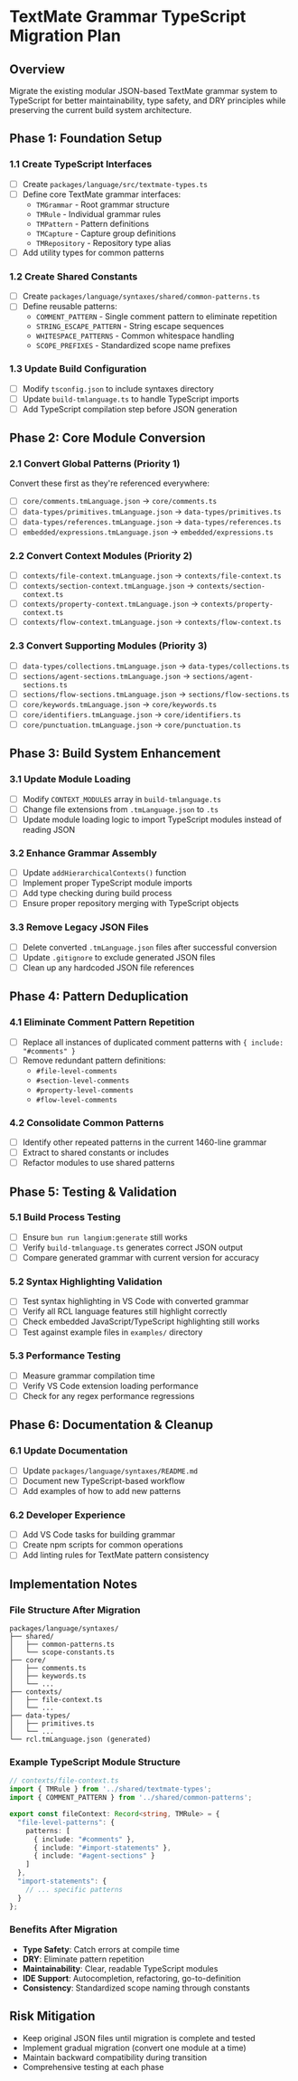 # TextMate Grammar TypeScript Migration Plan

## Overview
Migrate the existing modular JSON-based TextMate grammar system to TypeScript for better maintainability, type safety, and DRY principles while preserving the current build system architecture.

## Phase 1: Foundation Setup

### 1.1 Create TypeScript Interfaces
- [ ] Create `packages/language/src/textmate-types.ts`
- [ ] Define core TextMate grammar interfaces:
  - `TMGrammar` - Root grammar structure
  - `TMRule` - Individual grammar rules
  - `TMPattern` - Pattern definitions
  - `TMCapture` - Capture group definitions
  - `TMRepository` - Repository type alias
- [ ] Add utility types for common patterns

### 1.2 Create Shared Constants
- [ ] Create `packages/language/syntaxes/shared/common-patterns.ts`
- [ ] Define reusable patterns:
  - `COMMENT_PATTERN` - Single comment pattern to eliminate repetition
  - `STRING_ESCAPE_PATTERN` - String escape sequences
  - `WHITESPACE_PATTERNS` - Common whitespace handling
  - `SCOPE_PREFIXES` - Standardized scope name prefixes

### 1.3 Update Build Configuration
- [ ] Modify `tsconfig.json` to include syntaxes directory
- [ ] Update `build-tmlanguage.ts` to handle TypeScript imports
- [ ] Add TypeScript compilation step before JSON generation

## Phase 2: Core Module Conversion

### 2.1 Convert Global Patterns (Priority 1)
Convert these first as they're referenced everywhere:
- [ ] `core/comments.tmLanguage.json` → `core/comments.ts`
- [ ] `data-types/primitives.tmLanguage.json` → `data-types/primitives.ts`
- [ ] `data-types/references.tmLanguage.json` → `data-types/references.ts`
- [ ] `embedded/expressions.tmLanguage.json` → `embedded/expressions.ts`

### 2.2 Convert Context Modules (Priority 2)
- [ ] `contexts/file-context.tmLanguage.json` → `contexts/file-context.ts`
- [ ] `contexts/section-context.tmLanguage.json` → `contexts/section-context.ts`
- [ ] `contexts/property-context.tmLanguage.json` → `contexts/property-context.ts`
- [ ] `contexts/flow-context.tmLanguage.json` → `contexts/flow-context.ts`

### 2.3 Convert Supporting Modules (Priority 3)
- [ ] `data-types/collections.tmLanguage.json` → `data-types/collections.ts`
- [ ] `sections/agent-sections.tmLanguage.json` → `sections/agent-sections.ts`
- [ ] `sections/flow-sections.tmLanguage.json` → `sections/flow-sections.ts`
- [ ] `core/keywords.tmLanguage.json` → `core/keywords.ts`
- [ ] `core/identifiers.tmLanguage.json` → `core/identifiers.ts`
- [ ] `core/punctuation.tmLanguage.json` → `core/punctuation.ts`

## Phase 3: Build System Enhancement

### 3.1 Update Module Loading
- [ ] Modify `CONTEXT_MODULES` array in `build-tmlanguage.ts`
- [ ] Change file extensions from `.tmLanguage.json` to `.ts`
- [ ] Update module loading logic to import TypeScript modules instead of reading JSON

### 3.2 Enhance Grammar Assembly
- [ ] Update `addHierarchicalContexts()` function
- [ ] Implement proper TypeScript module imports
- [ ] Add type checking during build process
- [ ] Ensure proper repository merging with TypeScript objects

### 3.3 Remove Legacy JSON Files
- [ ] Delete converted `.tmLanguage.json` files after successful conversion
- [ ] Update `.gitignore` to exclude generated JSON files
- [ ] Clean up any hardcoded JSON file references

## Phase 4: Pattern Deduplication

### 4.1 Eliminate Comment Pattern Repetition
- [ ] Replace all instances of duplicated comment patterns with `{ include: "#comments" }`
- [ ] Remove redundant pattern definitions:
  - `#file-level-comments`
  - `#section-level-comments`
  - `#property-level-comments`
  - `#flow-level-comments`

### 4.2 Consolidate Common Patterns
- [ ] Identify other repeated patterns in the current 1460-line grammar
- [ ] Extract to shared constants or includes
- [ ] Refactor modules to use shared patterns

## Phase 5: Testing & Validation

### 5.1 Build Process Testing
- [ ] Ensure `bun run langium:generate` still works
- [ ] Verify `build-tmlanguage.ts` generates correct JSON output
- [ ] Compare generated grammar with current version for accuracy

### 5.2 Syntax Highlighting Validation
- [ ] Test syntax highlighting in VS Code with converted grammar
- [ ] Verify all RCL language features still highlight correctly
- [ ] Check embedded JavaScript/TypeScript highlighting still works
- [ ] Test against example files in `examples/` directory

### 5.3 Performance Testing
- [ ] Measure grammar compilation time
- [ ] Verify VS Code extension loading performance
- [ ] Check for any regex performance regressions

## Phase 6: Documentation & Cleanup

### 6.1 Update Documentation
- [ ] Update `packages/language/syntaxes/README.md`
- [ ] Document new TypeScript-based workflow
- [ ] Add examples of how to add new patterns

### 6.2 Developer Experience
- [ ] Add VS Code tasks for building grammar
- [ ] Create npm scripts for common operations
- [ ] Add linting rules for TextMate pattern consistency

## Implementation Notes

### File Structure After Migration
~~~
packages/language/syntaxes/
├── shared/
│   ├── common-patterns.ts
│   └── scope-constants.ts
├── core/
│   ├── comments.ts
│   ├── keywords.ts
│   └── ...
├── contexts/
│   ├── file-context.ts
│   └── ...
├── data-types/
│   ├── primitives.ts
│   └── ...
└── rcl.tmLanguage.json (generated)
~~~

### Example TypeScript Module Structure
~~~typescript
// contexts/file-context.ts
import { TMRule } from '../shared/textmate-types';
import { COMMENT_PATTERN } from '../shared/common-patterns';

export const fileContext: Record<string, TMRule> = {
  "file-level-patterns": {
    patterns: [
      { include: "#comments" },
      { include: "#import-statements" },
      { include: "#agent-sections" }
    ]
  },
  "import-statements": {
    // ... specific patterns
  }
};
~~~

### Benefits After Migration
- **Type Safety**: Catch errors at compile time
- **DRY**: Eliminate pattern repetition
- **Maintainability**: Clear, readable TypeScript modules
- **IDE Support**: Autocompletion, refactoring, go-to-definition
- **Consistency**: Standardized scope naming through constants

## Risk Mitigation
- Keep original JSON files until migration is complete and tested
- Implement gradual migration (convert one module at a time)
- Maintain backward compatibility during transition
- Comprehensive testing at each phase 